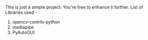 This is just a simple project. You're free to enhance it further. 
List of Libraries used - 
1) opencv-contrib-python
2) mediapipe
3) PyAutoGUI

